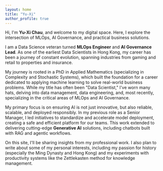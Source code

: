 ```yaml
---
layout: home
title: "Yu-Xi"
author_profile: true
---
```


Hi, I'm **Yu-Xi Chau**, and welcome to my digital space. Here, I explore the intersection of MLOps, AI Governance, and practical business solutions.

I am a Data Science veteran turned **MLOps Engineer** and **AI Governance Lead**. As one of the earliest Data Scientists in Hong Kong, my career has been a journey of constant evolution, spanning industries from gaming and retail to properties and insurance.

My journey is rooted in a PhD in Applied Mathematics (specializing in Complexity and Stochastic Systems), which built the foundation for a career dedicated to applying machine learning to solve real-world business problems. While my title has often been "Data Scientist," I've worn many hats, delving into data management, data engineering, and, most recently, specializing in the critical areas of MLOps and AI Governance.

My primary focus is on ensuring AI is not just innovative, but also reliable, scalable, and deployed responsibly. In my previous role as a Senior Manager, I led initiatives to standardize and accelerate model deployment, creating a safe and efficient platform for our teams. This work extended to delivering cutting-edge **Generative AI** solutions, including chatbots built with RAG and agentic workflows.

On this site, I'll be sharing insights from my professional work. I also plan to write about some of my personal interests, including my passion for history (especially the Ming Dynasty and Hong Kong) and my experiments with productivity systems like the Zettlekasten method for knowledge management.